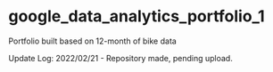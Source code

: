 # google_data_analytics_portfolio_1
Portfolio built based on 12-month of bike data


Update Log:
2022/02/21 - Repository made, pending upload.

